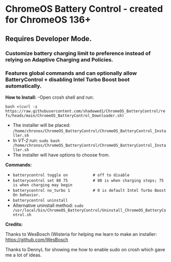 # **ChromeOS Battery Control - created for ChromeOS 136+**
## Requires Developer Mode. 

### Customize battery charging limit to preference instead of relying on Adaptive Charging and Policies.
### Features global commands and can optionally allow BatteryControl + disabling Intel Turbo Boost boot automatically.

__How to Install:__
-Open crosh shell and run:

`bash <(curl -s https://raw.githubusercontent.com/shadowed1/ChromeOS_BatteryControl/refs/heads/main/ChromeOS_BatteryControl_Downloader.sh)`

- The installer will be placed: `/home/chronos/ChromeOS_BatteryControl/ChromeOS_BatteryControl_Installer.sh`
- In *VT-2* run: `sudo bash /home/chronos/ChromeOS_BatteryControl/ChromeOS_BatteryControl_Installer.sh`
- The installer will have options to choose from.

__Commands:__

- `batterycontrol toggle on           # off to disable`
- `batterycontrol set 80 75           # 80 is when charging stops; 75 is when charging may begin`
- `batterycontrol no_turbo 1          # 0 is default Intel Turbo Boost On behavior.`
- `batterycontrol uninstall`
- Alternative uninstall method: `sudo /usr/local/bin/ChromeOS_BatteryControl/Uninstall_ChromeOS_BatteryControl.sh`

 __Credits:__

Thanks to WesBosch (Wisteria for helping me learn to make an installer:
https://github.com/WesBosch

Thanks to DennyL for showing me how to enable sudo on crosh which gave me a lot of ideas. 


